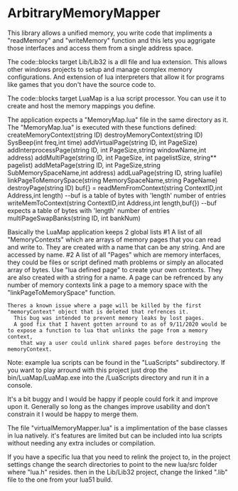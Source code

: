 # ArbitraryMemoryMapper
This library allows a unified memory,
you write code that impliments a "readMemory" and "writeMemory" function and
this lets you aggrigate those interfaces and access them from a single address space.

The code::blocks target Lib/Lib32 is a dll file and lua extension.
	This allows other windows projects to setup and manage complex memory configurations.
	And extension of lua interpreters that allow it for programs like games that 
	you don't have the source code to.

The code::blocks target LuaMap is a lua script processor.
  You can use it to create and host the memory mappings you define.
  
  The application expects a "MemoryMap.lua" file in the same directory as it.
  The "MemoryMap.lua" is executed with these functions defined:
    createMemoryContext(string ID)
    destroyMemoryContext(string ID)
    SysBeep(int freq,int time)
    addVirtualPage(string ID, int PageSize)
    addInterprocessPage(string ID, int PageSize,string windowName,int address)
    addMultiPage(string ID, int PageSize, int pagelistSize, string** pagelist)
    addMetaPage(string ID, int PageSize,string SubMemorySpaceName,int address)
    addLuaPage(string ID, string luafile)
    linkPageToMemorySpace(string MemorySpaceName,string PageName)
    destroyPage(string ID)
    buf{} = readMemFromContext(string ContextID,int Address,int length) --buf is a table of bytes with 'length' number of entries
    writeMemToContext(string ContextID,int Address,int length,buf{}) --buf expects a table of bytes with 'length' number of entries
    multiPageSwapBanks(string ID, int bankNum)
    
    
  Basically the LuaMap application keeps 2 global lists
    #1 A list of all "MemoryContexts" which are arrays of memory pages that you can read and write to.
      They are created with a name that can be any string. And are accessed by name.
    #2 A list of all "Pages" which are memory interfaces, they could be files or script defined math problems or simply an allocated array of bytes.
      Use "lua defined page" to create your own contexts.
      They are also created with a string for a name. 
      A page can be refrenced by any number of memory contexts link a page to a memory space with the "linkPageToMemorySpace" function.
      
    Theres a known issue where a page will be killed by the first "memoryContext" object that is deleted that refrences it.
      This bug was intended to prevent memory leaks by lost pages.
      A good fix that I havent gotten arround to as of 9/11/2020 would be to expose a function to lua that unlinks the page from a memory context,
        that way a user could unlink shared pages before destroying the memoryContext.
        
 Note: example lua scripts can be found in the "LuaScripts" subdirectory.
      If you want to play arround with this project just drop the bin/LuaMap/LuaMap.exe into the /LuaScripts directory and run it in a console.
      
        
 It's a bit buggy and I would be happy if people could fork it and improve upon it.
 Generally so long as the changes improve usability and don't constrain it I would be happy to merge them.

The file "virtualMemoryMapper.lua" is a implimentation of the base classes in lua natively.
it's features are limited but can be included into lua scripts without needing any extra includes or compilation.

If you have a specific lua that you need to relink the project to,
 in the project settings change the search directories to point to the new lua/src folder where "lua.h" resides.
 then in the Lib/Lib32 project, change the linked ".lib" file to the one from your lua51 build.
